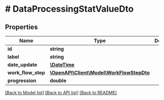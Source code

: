 # # DataProcessingStatValueDto

## Properties

Name | Type | Description | Notes
------------ | ------------- | ------------- | -------------
**id** | **string** |  | [optional]
**label** | **string** |  | [optional]
**date_update** | [**\DateTime**](\DateTime.md) |  | [optional]
**work_flow_step** | [**\OpenAPI\Client\Model\WorkFlowStepDto**](WorkFlowStepDto.md) |  | [optional]
**progression** | **double** |  | [optional]

[[Back to Model list]](../../README.md#models) [[Back to API list]](../../README.md#endpoints) [[Back to README]](../../README.md)
